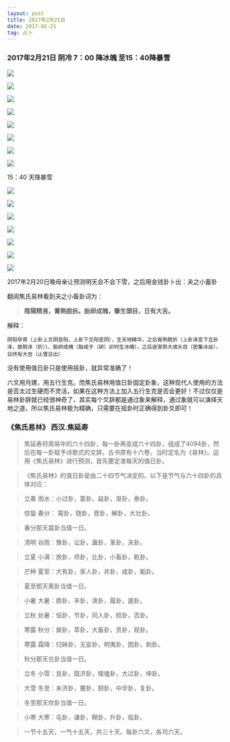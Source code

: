 ```yaml
---
layout: post
title: 2017年2月21日
date: 2017-02-21
tag: 占卜
---
```


### 2017年2月21日 阴冷 7：00 降冰魄 至15：40降暴雪

![](/images/24/2017_2_21_1.jpg)

![](/images/24/2017_2_21_2.jpg)

![](/images/24/2017_2_21_3.jpg)

![](/images/24/2017_2_21_4.jpg)

![](/images/24/2017_2_21_5.jpg)

![](/images/24/2017_2_21_6.jpg)

![](/images/24/2017_2_21_7.jpg)

![](/images/24/2017_2_21_8.jpg)

15：40 天降暴雪

![](/images/24/2017_2_21_9.jpg)

![](/images/24/2017_2_21_10.jpg)

![](/images/24/2017_2_21_11.jpg)

![](/images/24/2017_2_21_12.jpg)

![](/images/24/2017_2_21_13.jpg)

![](/images/24/2017_2_21_14.jpg)

![](/images/24/2017_2_21_15.jpg)


2017年2月20日晚母亲让预测明天会不会下雪，之后用金钱卦卜出：夬之小蓄卦

翻阅焦氏易林看到夬之小畜卦词为：
>
> **陰陽精液，膏熟脫拆。胎卵成魄，肇生頭目，日有大吉。**

解释：

`阴阳孕育（上卦上爻阴变阳，上卦下爻阳变阴），生天地精华，之后膏熟脱折（上卦泽变下互卦泽，故脱泽（折）），胎卵成魄（胎成于（卵）卯时生冰魄），之后逐渐势大成头目（密集冰丝），日终有大吉（止雪日出）`  

没有使用值日卦只是使用摇卦，就异常准确了！

六爻用月建，用五行生克。而焦氏易林用值日卦固定卦象，这种现代人使用的方法是否太过生硬而不灵活，如果在这种方法上加入五行生克是否会更好！不过仅仅是易林卦辞就已经很神奇了，其实每个爻辞都是通过象来解释，通过象就可以演绎天地之道，所以焦氏易林极为精确，只需要在摇卦时正确得到卦爻即可！

### 《焦氏易林》  **西汉.焦延寿**

>   焦延寿将周易中的六十四卦，每一卦再变成六十四卦，组成了4094卦，然后在每一卦赋予诗歌式的文辞。古书原有十六卷，当时定名为《易林》。运用《焦氏易林》进行预测，首先要定准每天的值日卦。

>《焦氏易林》的值日卦是由二十四节气决定的。以下是节气与六十四卦的具体对应：

>立春 雨水：小过卦，蒙卦，益卦，渐卦，泰卦。

>惊蛰 春分： 需卦，随卦，晋卦，解卦，大壮卦。

>春分那天震卦当值一日。

>清明 谷雨：豫卦，讼卦，蛊卦，革卦，夬卦。

>立夏 小满：旅卦，师卦，比卦，小畜卦，乾卦。

>芒种 夏至：大有卦，家人卦，井卦，咸卦，姤卦。

>夏至那天离卦当值一日。

>小暑 大暑：鼎卦，丰卦，涣卦，履卦，遁卦。

>立秋 处暑：恒卦，节卦，同人卦，损卦，否卦。

>寒露 秋分：巽卦，萃卦，大畜卦，贲卦，观卦。

>寒露 霜降：归妹卦，无妄卦，明夷卦，困卦，剥卦。

>秋分那天兑卦当值一日。

>立冬 小雪：艮卦，既济卦，噬嗑卦，大过卦，坤卦。

>大雪 冬至：未济卦，蹇卦，颐卦，中孚卦，复卦。

>冬至那天坎卦当值一日。

>小寒 大寒：屯卦，谦卦，睽卦，升卦，临卦。

>一节十五天，一气十五天，共三十天。每卦六爻，各司六天。
